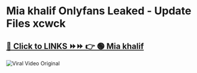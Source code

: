 
 # Mia khalif Onlyfans Leaked - Update Files xcwck

## <h2><a href="https://clipsfans.com/Mia_khalif&ref=git">🔗 Click to LINKS ⏩⏩ 👉 🟢 Mia khalif </a></h2>

<a href="https://clipsfans.com/Mia_khalif&ref=git" rel="nofollow" data-target="animated-image.originalLink"><img src="https://i.ibb.co.com/xMMVF88/686577567.gif" alt="Viral Video Original" style="max-width: 100%; display: inline-block;" data-target="animated-image.originalImage"></a>

